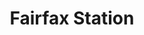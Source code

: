 ---
title:			"Fairfax Station"
post_path:	2016-03-04-fairfax-station
date_start:	2016/03/04
date_end:		2016/03/07
metadata:
  - year: 2016
  - cities:
      - Fairfax Station
  - states:
      - Virginia
  - countries:
      - United States
  - continents:
      - North America
photos:
  - ext:		01.jpg
    class:	horizontal
  - ext:    02.jpg
    class:  vertical
---